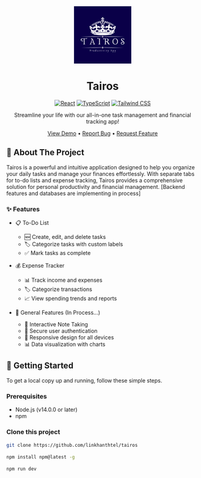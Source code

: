 <div align="center">
  <img src="/client/public/logo.png" alt="LifeTrack Logo" width="150"/>

  # Tairos

  [![React](https://img.shields.io/badge/React-20232A?style=for-the-badge&logo=react&logoColor=61DAFB)](https://reactjs.org/)
  [![TypeScript](https://img.shields.io/badge/TypeScript-007ACC?style=for-the-badge&logo=typescript&logoColor=white)](https://www.typescriptlang.org/)
  [![Tailwind CSS](https://img.shields.io/badge/Tailwind_CSS-38B2AC?style=for-the-badge&logo=tailwind-css&logoColor=white)](https://tailwindcss.com/)

  Streamline your life with our all-in-one task management and financial tracking app!

  [View Demo](https://tairos-two.vercel.app/) • [Report Bug](https://github.com/linkhanthtel/tairos) • [Request Feature](https://github.com/linkhanthtel/tairos/issues)

</div>

## 📱 About The Project

Tairos is a powerful and intuitive application designed to help you organize your daily tasks and manage your finances effortlessly. With separate tabs for to-do lists and expense tracking, Tairos provides a comprehensive solution for personal productivity and financial management. [Backend features and databases are implementing in process]

### ✨ Features

- 📋 To-Do List
  - 🆕 Create, edit, and delete tasks
  - 🏷️ Categorize tasks with custom labels
  - ✅ Mark tasks as complete

- 💰 Expense Tracker
  - 📊 Track income and expenses
  - 🏷️ Categorize transactions
  - 📈 View spending trends and reports

- 🌟 General Features (In Process...)
  - 📝 Interactive Note Taking
  - 🔐 Secure user authentication
  - 📱 Responsive design for all devices
  - 📊 Data visualization with charts

## 🚀 Getting Started

To get a local copy up and running, follow these simple steps.

### Prerequisites

- Node.js (v14.0.0 or later)
- npm

### Clone this project
  ```sh
  git clone https://github.com/linkhanthtel/tairos
  ```

  ```sh
  npm install npm@latest -g
  ```

  ```sh
  npm run dev
  ```
